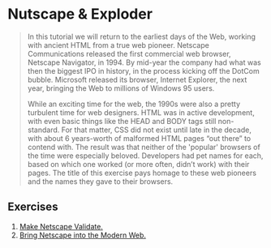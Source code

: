 # Nutscape & Exploder
> In this tutorial we will return to the earliest days of the Web, working with ancient HTML from a true web pioneer. Netscape Communications released the first commercial web browser, Netscape Navigator, in 1994. By mid-year the company had what was then the biggest IPO in history, in the process kicking off the DotCom bubble. Microsoft released its browser, Internet Explorer, the next year, bringing the Web to millions of Windows 95 users.
>
> While an exciting time for the web, the 1990s were also a pretty turbulent time for web designers. HTML was in active development, with even basic things like the HEAD and BODY tags still non-standard. For that matter, CSS did not exist until late in the decade, with about 6 years-worth of malformed HTML pages “out there” to contend with. The result was that neither of the 'popular' browsers of the time were especially beloved. Developers had pet names for each, based on which one worked (or more often, didn’t work) with their pages. The title of this exercise pays homage to these web pioneers and the names they gave to their browsers.

## Exercises
1. [Make Netscape Validate.](Part1.md)
2. [Bring Netscape into the Modern Web.](Part2.md)
